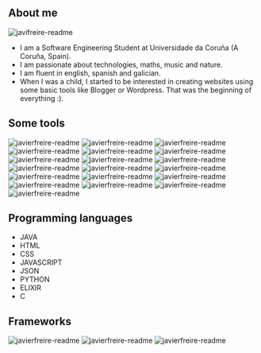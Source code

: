 ## About me

![javifreire-readme](https://github.com/JavierFreireBouzas/JavierFreireBouzas/assets/90532715/1b0579a2-2e47-4553-88cc-930729253b74)

- I am a Software Engineering Student at Universidade da Coruña (A Coruña, Spain).
- I am passionate about technologies, maths, music and nature.
- I am fluent in english, spanish and galician.
- When I was a child, I started to be interested in creating websites using some basic tools like Blogger or Wordpress. That was the beginning of everything :).

## Some tools
![javierfreire-readme](https://img.shields.io/badge/Blogger-FF5722?style=for-the-badge&logo=blogger&logoColor=white)
![javierfreire-readme](https://img.shields.io/badge/Wordpress-21759B?style=for-the-badge&logo=wordpress&logoColor=white)
![javierfreire-readme](https://img.shields.io/badge/Oracle-F80000?style=for-the-badge&logo=oracle&logoColor=black)
![javierfreire-readme](https://img.shields.io/badge/MySQL-005C84?style=for-the-badge&logo=mysql&logoColor=white)
![javierfreire-readme](https://img.shields.io/badge/PostgreSQL-316192?style=for-the-badge&logo=postgresql&logoColor=white)
![javierfreire-readme](https://img.shields.io/badge/Canva-%2300C4CC.svg?&style=for-the-badge&logo=Canva&logoColor=white=)
![javierfreire-readme](https://img.shields.io/badge/gimp-5C5543?style=for-the-badge&logo=gimp&logoColor=white)
![javierfreire-readme](https://img.shields.io/badge/Inkscape-000000?style=for-the-badge&logo=Inkscape&logoColor=white)
![javierfreire-readme](https://img.shields.io/badge/Postman-FF6C37?style=for-the-badge&logo=Postman&logoColor=white)
![javierfreire-readme](https://img.shields.io/badge/Android_Studio-3DDC84?style=for-the-badge&logo=android-studio&logoColor=white)
![javierfreire-readme](https://img.shields.io/badge/CLion-000000?style=for-the-badge&logo=clion&logoColor=white)
![javierfreire-readme](https://img.shields.io/badge/IntelliJ_IDEA-000000.svg?style=for-the-badge&logo=intellij-idea&logoColor=white)
![javierfreire-readme](https://img.shields.io/badge/Visual_Studio_Code-0078D4?style=for-the-badge&logo=visual%20studio%20code&logoColor=white)
![javierfreire-readme](https://img.shields.io/badge/Microsoft_Office-D83B01?style=for-the-badge&logo=microsoft-office&logoColor=white)
![javierfreire-readme](https://img.shields.io/badge/Android-3DDC84?style=for-the-badge&logo=android&logoColor=white)
![javierfreire-readme](https://img.shields.io/badge/Windows_11-0078d4?style=for-the-badge&logo=windows-11&logoColor=white)
![javierfreire-readme](https://img.shields.io/badge/Ubuntu-E95420?style=for-the-badge&logo=ubuntu&logoColor=white)
![javierfreire-readme](https://img.shields.io/badge/Debian-A81D33?style=for-the-badge&logo=debian&logoColor=white)
![javierfreire-readme](https://img.shields.io/badge/GitHub-100000?style=for-the-badge&logo=github&logoColor=white)


## Programming languages
- JAVA
- HTML
- CSS
- JAVASCRIPT
- JSON
- PYTHON
- ELIXIR
- C


## Frameworks
![javierfreire-readme](https://img.shields.io/badge/Flutter-02569B?style=for-the-badge&logo=flutter&logoColor=white)
![javierfreire-readme](https://img.shields.io/badge/React-20232A?style=for-the-badge&logo=react&logoColor=61DAFB)
![javierfreire-readme](https://img.shields.io/badge/Spring-6DB33F?style=for-the-badge&logo=spring&logoColor=white)

